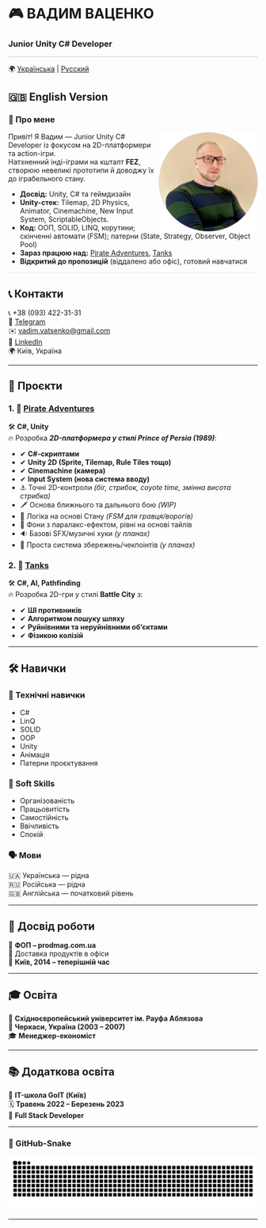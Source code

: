 # 🎮 ВАДИМ ВАЦЕНКО  

### **Junior Unity C# Developer**  
<hr style="height:1px; border:none; background-color:#ccc;" />

🌍 [Українська](README_UKR.md) | [Русский](README_RUS.md)  
## 🇬🇧 **English Version**  

### 📝 Про мене  
<img src="images/Avatar.png" width="200" align="right">

Привіт! Я Вадим — Junior Unity C# Developer із фокусом на 2D-платформери та action-ігри.  
Натхненний інді-іграми на кшталт **FEZ**, створюю невеликі прототипи й доводжу їх до іграбельного стану.

- **Досвід:** Unity, C# та геймдизайн  
- **Unity-стек:** Tilemap, 2D Physics, Animator, Cinemachine, New Input System, ScriptableObjects.  
- **Код:** ООП, SOLID, LINQ, корутини; скінченні автомати (FSM); патерни (State, Strategy, Observer, Object Pool)  
- **Зараз працюю над:** [Pirate Adventures](https://github.com/vadimvatsenko/Pirate-Adventure-2D), [Tanks](https://github.com/vadimvatsenko/C_Charp_Tanks)  
- **Відкритий до пропозицій** (віддалено або офіс), готовий навчатися

<hr style="height:1px; border:none; background-color:#e5e7eb;" />

## 📞 Контакти  
📞 +38 (093) 422-31-31  
💬 [Telegram](https://t.me/VadymVatsenko)  
✉️ [vadim.vatsenko@gmail.com](mailto:vadim.vatsenko@gmail.com)  
🔗 [LinkedIn](https://www.linkedin.com/in/vadym-vatsenko-667498242/)  
🌍 Київ, Україна  

---

## 🚀 Проєкти  

### 1. 🎯 [Pirate Adventures](https://github.com/vadimvatsenko/Pirate-Adventure-2D)  
🛠 **C#, Unity**  
🔥 Розробка ***2D-платформера у стилі Prince of Persia (1989)***:  
- ✔ **C#-скриптами**  
- ✔ **Unity 2D (Sprite, Tilemap, Rule Tiles тощо)**  
- ✔ **Cinemachine (камера)**  
- ✔ **Input System (нова система вводу)**  
- ⚓️ Точні 2D-контроли *(біг, стрибок, coyote time, змінна висота стрибка)*  
- 🗡️ Основа ближнього та дальнього бою *(WIP)*  
- 🧠 Логіка на основі Стану *(FSM для гравця/ворогів)*  
- 🌆 Фони з паралакс-ефектом, рівні на основі тайлів  
- 🔉 Базові SFX/музичні хуки *(у планах)*  
- 💾 Проста система збережень/чекпоінтів *(у планах)*  

### 2. 🎯 [Tanks](https://github.com/vadimvatsenko/C_Charp_Tanks)  
🛠 **C#, AI, Pathfinding**  
🔥 Розробка 2D-гри у стилі **Battle City** з:  
- ✔ **ШІ противників**  
- ✔ **Алгоритмом пошуку шляху**  
- ✔ **Руйнівними та неруйнівними об’єктами**  
- ✔ **Фізикою колізій**  

---

## 🛠 Навички  

### 🎯 Технічні навички  
- C#  
- LinQ  
- SOLID
- OOP
- Unity  
- Анімація  
- Патерни проєктування  

### 🤝 Soft Skills  
- Організованість  
- Працьовитість  
- Самостійність  
- Ввічливість  
- Спокій  

### 🗣 Мови  
🇺🇦 Українська — рідна  
🇷🇺 Російська — рідна  
🇬🇧 Англійська — початковий рівень  

---

## 💼 Досвід роботи  
🛒 **ФОП – prodmag.com.ua**  
🚚 Доставка продуктів в офіси  
📍 **Київ, 2014 – теперішній час**  

---

## 🎓 Освіта  
🏫 **Східноєвропейський університет ім. Рауфа Аблязова**  
📍 **Черкаси, Україна (2003 – 2007)**  
🎓 **Менеджер-економіст**  

---

## 📚 Додаткова освіта  
🏫 **IT-школа GoIT (Київ)**  
🗓 **Травень 2022 – Березень 2023**  
📜 **Full Stack Developer**  

---

### 🐍 GitHub-Snake

<picture>
  <source media="(prefers-color-scheme: dark)" srcset="https://raw.githubusercontent.com/vadimvatsenko/vadimvatsenko/output/github-snake-dark.svg" />
  <source media="(prefers-color-scheme: light)" srcset="https://raw.githubusercontent.com/vadimvatsenko/vadimvatsenko/output/github-snake.svg" />
  <img alt="github snake animation" src="https://raw.githubusercontent.com/vadimvatsenko/vadimvatsenko/output/github-snake.svg" />
</picture>

---
